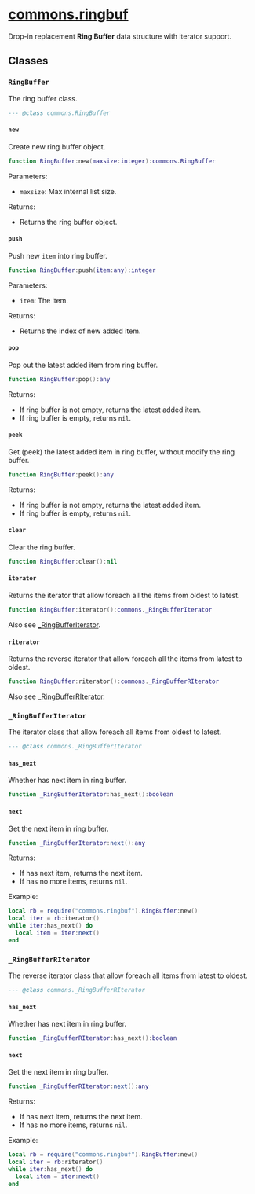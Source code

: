 <!-- markdownlint-disable MD001 MD013 MD034 MD033 MD051 -->

# [commons.ringbuf](https://github.com/linrongbin16/commons.nvim/blob/main/lua/commons/ringbuf.lua)

Drop-in replacement **Ring Buffer** data structure with iterator support.

## Classes

### `RingBuffer`

The ring buffer class.

```lua
--- @class commons.RingBuffer
```

#### `new`

Create new ring buffer object.

```lua
function RingBuffer:new(maxsize:integer):commons.RingBuffer
```

Parameters:

- `maxsize`: Max internal list size.

Returns:

- Returns the ring buffer object.

#### `push`

Push new `item` into ring buffer.

```lua
function RingBuffer:push(item:any):integer
```

Parameters:

- `item`: The item.

Returns:

- Returns the index of new added item.

#### `pop`

Pop out the latest added item from ring buffer.

```lua
function RingBuffer:pop():any
```

Returns:

- If ring buffer is not empty, returns the latest added item.
- If ring buffer is empty, returns `nil`.

#### `peek`

Get (peek) the latest added item in ring buffer, without modify the ring buffer.

```lua
function RingBuffer:peek():any
```

Returns:

- If ring buffer is not empty, returns the latest added item.
- If ring buffer is empty, returns `nil`.

#### `clear`

Clear the ring buffer.

```lua
function RingBuffer:clear():nil
```

#### `iterator`

Returns the iterator that allow foreach all the items from oldest to latest.

```lua
function RingBuffer:iterator():commons._RingBufferIterator
```

Also see [\_RingBufferIterator](#_RingBufferIterator).

#### `riterator`

Returns the reverse iterator that allow foreach all the items from latest to oldest.

```lua
function RingBuffer:riterator():commons._RingBufferRIterator
```

Also see [\_RingBufferRIterator](#_RingBufferRIterator).

### `_RingBufferIterator`

The iterator class that allow foreach all items from oldest to latest.

```lua
--- @class commons._RingBufferIterator
```

#### `has_next`

Whether has next item in ring buffer.

```lua
function _RingBufferIterator:has_next():boolean
```

#### `next`

Get the next item in ring buffer.

```lua
function _RingBufferIterator:next():any
```

Returns:

- If has next item, returns the next item.
- If has no more items, returns `nil`.

Example:

```lua
local rb = require("commons.ringbuf").RingBuffer:new()
local iter = rb:iterator()
while iter:has_next() do
  local item = iter:next()
end
```

### `_RingBufferRIterator`

The reverse iterator class that allow foreach all items from latest to oldest.

```lua
--- @class commons._RingBufferRIterator
```

#### `has_next`

Whether has next item in ring buffer.

```lua
function _RingBufferRIterator:has_next():boolean
```

#### `next`

Get the next item in ring buffer.

```lua
function _RingBufferRIterator:next():any
```

Returns:

- If has next item, returns the next item.
- If has no more items, returns `nil`.

Example:

```lua
local rb = require("commons.ringbuf").RingBuffer:new()
local iter = rb:riterator()
while iter:has_next() do
  local item = iter:next()
end
```
